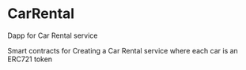 # CarRental
Dapp for Car Rental service

Smart contracts for Creating a Car Rental service where each car is an ERC721 token
